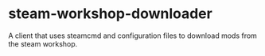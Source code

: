 # steam-workshop-downloader
A client that uses steamcmd and configuration files to download mods from the steam workshop.
